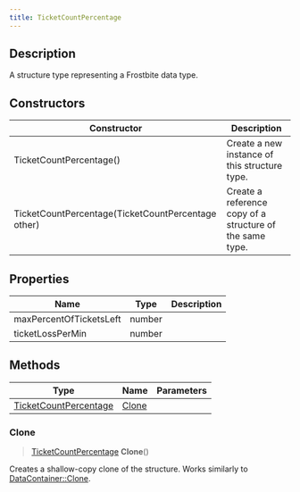 ```yaml
---
title: TicketCountPercentage
---
```

## Description

A structure type representing a Frostbite data type.

## Constructors

| Constructor                                        | Description                                              |
| -------------------------------------------------- | -------------------------------------------------------- |
| TicketCountPercentage()                            | Create a new instance of this structure type.            |
| TicketCountPercentage(TicketCountPercentage other) | Create a reference copy of a structure of the same type. |

## Properties

| Name                    | Type   | Description |
| ----------------------- | ------ | ----------- |
| maxPercentOfTicketsLeft | number |             |
| ticketLossPerMin        | number |             |

## Methods

| Type                                           | Name            | Parameters |
| ---------------------------------------------- | --------------- | ---------- |
| [TicketCountPercentage](TicketCountPercentage) | [Clone](#clone) |            |

### Clone

> [TicketCountPercentage](TicketCountPercentage) **Clone**()

Creates a shallow-copy clone of the structure. Works similarly to [DataContainer::Clone](/vext/ref/shared/class/datacontainer#clone).
